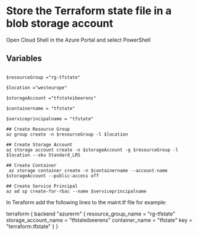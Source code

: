 # Store the Terraform state file in a blob storage account 

Open Cloud Shell in the Azure Portal and select PowerShell

## Variables
```

$resourceGroup ="rg-tfstate"

$location ="westeurope"

$storageAccount ="tfstateibeerens"

$containername = "tfstate"

$serviceprincipalname = "tfstate"

## Create Resource Group
az group create -n $resourceGroup -l $location
 
## Create Storage Account
az storage account create -n $storageAccount -g $resourceGroup -l $location --sku Standard_LRS

## Create Container
 az storage container create -n $containername --account-name $storageAccount --public-access off

## Create Service Principal 
az ad sp create-for-rbac --name $serviceprincipalname

```

In Teraform add the following lines to the maint.tf file for example:

terraform {
  backend "azurerm" {
    resource_group_name   = "rg-tfstate"
    storage_account_name  = "tfstateibeerens"
    container_name        = "tfstate"
    key                   = "terraform.tfstate"
  }
}
